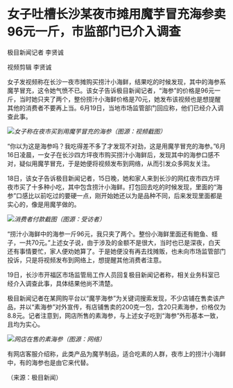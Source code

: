 

# 女子吐槽长沙某夜市摊用魔芋冒充海参卖96元一斤，市监部门已介入调查

极目新闻记者 李贤诚

视频剪辑 李贤诚

女子发视频称在长沙一夜市摊购买捞汁小海鲜，结果吃的时候发现，其中的海参系魔芋冒充，这令她气愤不已。该女子告诉极目新闻记者，“海参”的价格是96元一斤，当时她只夹了两个，整份捞汁小海鲜价格是70元，她发布该视频也是想提醒其他的消费者不要再上当。6月19日，当地市场监管部门回应称，他们已经介入调查此事。

![](https://inews.gtimg.com/om_bt/OBLp-BalGY4qD6HfE5uUldXJzReWoBYmEtmXw3fdFO8y4AA/1000)_女子称在夜市买到用魔芋冒充的海参（图源：视频截图）_

“你以为这是海参吗？我吃得差不多了才发现不对劲，这是用魔芋冒充的海参。”6月16日凌晨，一女子在长沙四方坪夜市购买捞汁小海鲜后，发现其中的海参口感不对，疑似用魔芋冒充，于是她便将视频发布到网络，从而引发众多网友关注。

18日，该女子告诉极目新闻记者，15日晚，她和家人来到长沙的网红夜市四方坪夜市买了十多种小吃，其中包含捞汁小海鲜。打包回去吃的时候发现，里面的“海参”口感比以前吃过的要硬一点，刚开始她还以为是品种不同，后来发现里面都是实心的，像是用魔芋做的。

![](https://inews.gtimg.com/om_bt/O1Ho5wdH7ExrQ2DZCfCEIcJ2PQnKPgxMAHG3zC5hm75BMAA/1000)_消费者付款截图（图源：受访者）_

“捞汁小海鲜中的海参一斤96元，我只夹了两个。整份小海鲜里面还有鲍鱼、蛏子，一共70元。”上述女子说，由于涉及的金额不是很大，当时也已是深夜，白天还有事情要忙，家人便劝她算了。于是她便没有再去找摊贩，也未向市场监管部门投诉，只是将视频发布到网络上，想提醒其他消费者注意。

19日，长沙市开福区市场监管局工作人员回复极目新闻记者称，相关业务科室已经介入调查此事，具体结果他尚不清楚。

极目新闻记者在某网购平台以“魔芋海参”为关键词搜索发现，不少店铺在售卖该产品，并以“素海参”对外宣传，有店铺售卖的200克一包，含20只素海参，价格仅为8.8元。记者注意到，网店所售的素海参，与上述女子吃到“海参”外形基本一致，且均为实心。

![](https://inews.gtimg.com/om_bt/Ot6DPZR-lsUNI5KNdII6eq3n7swlnFUVMmtMPNQL1a7KUAA/1000)_网店在售的素海参（图源：网络）_

有网店客服介绍称，此类产品为魔芋制品，适合吃素的人群，夜市上的捞汁小海鲜中，有的海参也是由它来代替。

（来源：极目新闻）

